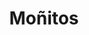 ---
title: Moñitos
date: 
draft: false

# descripcion
description : Aros de plata moñitos con cubic

materials: Plata 925

color: Plateado

dimensions: 1,2cm

code: 01-03-0248

type: "Aros"

categories: []

# Images
# first image will be shown in the product page
images:
  # - image: "images/path_to_image"
  # La ubicacion de las imagenes es imagenes/Aros/Aros.Microcubic/01-03-0248-moniitos
  - image: "./images/aros/microcubic/01-03-0248-moniitos_a.jpeg"
  - image: "./images/aros/microcubic/01-03-0248-moniitos_b.jpeg"
---